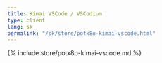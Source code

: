 ```yaml
---
title: Kimai VSCode / VSCodium
type: client
lang: sk
permalink: "/sk/store/potx8o-kimai-vscode.html"
---
```


{% include store/potx8o-kimai-vscode.md %}